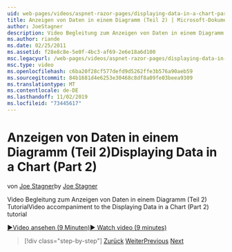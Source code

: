 ```yaml
---
uid: web-pages/videos/aspnet-razor-pages/displaying-data-in-a-chart-part-2
title: Anzeigen von Daten in einem Diagramm (Teil 2) | Microsoft-Dokumentation
author: JoeStagner
description: Video Begleitung zum Anzeigen von Daten in einem Diagramm (Teil 2) Tutorial
ms.author: riande
ms.date: 02/25/2011
ms.assetid: f28e8c8e-5e0f-4bc3-af69-2e6e18a6d100
msc.legacyurl: /web-pages/videos/aspnet-razor-pages/displaying-data-in-a-chart-part-2
msc.type: video
ms.openlocfilehash: c6ba20f28cf577defd9d5262ffe3b576a90aeb59
ms.sourcegitcommit: 84b1681d4e6253e30468c8df8a09fe03beea9309
ms.translationtype: MT
ms.contentlocale: de-DE
ms.lasthandoff: 11/02/2019
ms.locfileid: "73445617"
---
```

# <a name="displaying-data-in-a-chart-part-2"></a><span data-ttu-id="bbf1c-103">Anzeigen von Daten in einem Diagramm (Teil 2)</span><span class="sxs-lookup"><span data-stu-id="bbf1c-103">Displaying Data in a Chart (Part 2)</span></span>

<span data-ttu-id="bbf1c-104">von [Joe Stagner](https://github.com/JoeStagner)</span><span class="sxs-lookup"><span data-stu-id="bbf1c-104">by [Joe Stagner](https://github.com/JoeStagner)</span></span>

<span data-ttu-id="bbf1c-105">Video Begleitung zum Anzeigen von Daten in einem Diagramm (Teil 2) Tutorial</span><span class="sxs-lookup"><span data-stu-id="bbf1c-105">Video accompaniment to the Displaying Data in a Chart (Part 2) tutorial</span></span>

<span data-ttu-id="bbf1c-106">[&#9654;Video ansehen (9 Minuten)](https://channel9.msdn.com/Blogs/ASP-NET-Site-Videos/displaying-data-in-a-chart-(part-2))</span><span class="sxs-lookup"><span data-stu-id="bbf1c-106">[&#9654; Watch video (9 minutes)](https://channel9.msdn.com/Blogs/ASP-NET-Site-Videos/displaying-data-in-a-chart-(part-2))</span></span>

> [!div class="step-by-step"]
> <span data-ttu-id="bbf1c-107">[Zurück](displaying-data-in-a-chart-part-1.md)
> [Weiter](working-with-files.md)</span><span class="sxs-lookup"><span data-stu-id="bbf1c-107">[Previous](displaying-data-in-a-chart-part-1.md)
[Next](working-with-files.md)</span></span>
